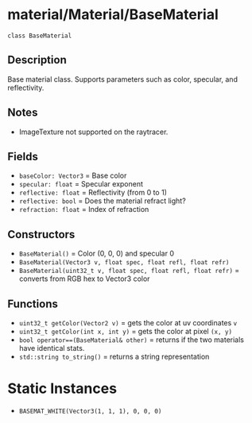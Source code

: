 # material/Material/BaseMaterial

`class BaseMaterial`

## Description

Base material class. Supports parameters such as color, specular, and reflectivity.

## Notes

- ImageTexture not supported on the raytracer.

## Fields

- `baseColor: Vector3` = Base color
- `specular: float` = Specular exponent
- `reflective: float` = Reflectivity (from 0 to 1)
- `reflective: bool` = Does the material refract light?
- `refraction: float` = Index of refraction

## Constructors

- `BaseMaterial()` = Color (0, 0, 0) and specular 0
- `BaseMaterial(Vector3 v, float spec, float refl, float refr)`
- `BaseMaterial(uint32_t v, float spec, float refl, float refr)` = converts from RGB hex to Vector3 color

## Functions

- `uint32_t getColor(Vector2 v)` = gets the color at uv coordinates `v`
- `uint32_t getColor(int x, int y)` = gets the color at pixel `(x, y)`
- `bool operator==(BaseMaterial& other)` = returns if the two materials have identical stats.
- `std::string to_string()` = returns a string representation

# Static Instances

- `BASEMAT_WHITE(Vector3(1, 1, 1), 0, 0, 0)`